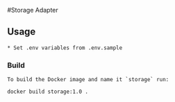 #Storage Adapter
    
## Usage

    * Set .env variables from .env.sample

### Build

    To build the Docker image and name it `storage` run:

    docker build storage:1.0 .